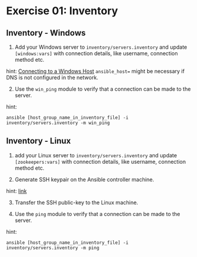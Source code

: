 # Exercise 01: Inventory

## Inventory - Windows

1) Add your Windows server to `inventory/servers.inventory` and update `[windows:vars]` with connection details, like username, connection method etc.

hint: [Connecting to a Windows Host](https://www.ansible.com/blog/connecting-to-a-windows-host)
`ansible_host=` might be necessary if DNS is not configured in the network.

2) Use the `win_ping` module to verify that a connection can be made to the server.

hint:

```shell
ansible [host_group_name_in_inventory_file] -i inventory/servers.inventory -m win_ping
```

## Inventory - Linux

1) add your Linux server to `inventory/servers.inventory` and update `[zookeepers:vars]` with connection details, like username, connection method etc.

2) Generate SSH keypair on the Ansible controller machine.

hint: [link](https://www.ssh.com/ssh/copy-id)

3) Transfer the SSH public-key to the Linux machine.

4) Use the `ping` module to verify that a connection can be made to the server.

hint:

```shell
ansible [host_group_name_in_inventory_file] -i inventory/servers.inventory -m ping
```